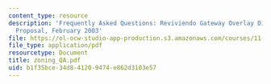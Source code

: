 ```yaml
---
content_type: resource
description: 'Frequently Asked Questions: Reviviendo Gateway Overlay District, Zoning
  Proposal, February 2003'
file: https://ol-ocw-studio-app-production.s3.amazonaws.com/courses/11-521-spatial-database-management-and-advanced-geographic-information-systems-spring-2003/b1f35bce34d841209474e862d3103e57_zoning_QA.pdf
file_type: application/pdf
resourcetype: Document
title: zoning_QA.pdf
uid: b1f35bce-34d8-4120-9474-e862d3103e57
---
```

